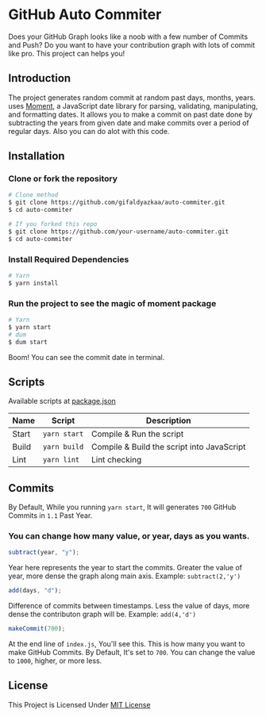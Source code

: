 # GitHub Auto Commiter

Does your GitHub Graph looks like a noob with a few number of Commits and Push? Do you want to have your contribution graph with lots of commit like pro. This project can helps you!

## Introduction

The project generates random commit at random past days, months, years. uses [Moment](https://www.npmjs.com/package/moment), a JavaScript date library for parsing, validating, manipulating, and formatting dates. It allows you to make a commit on past date done by subtracting the years from given date and make commits over a period of regular days. Also you can do alot with this code.

## Installation

### Clone or fork the repository

```sh
# Clone method
$ git clone https://github.com/gifaldyazkaa/auto-commiter.git
$ cd auto-commiter

# If you forked this repo
$ git clone https://github.com/your-username/auto-commiter.git
$ cd auto-commiter
```

### Install Required Dependencies

```sh
# Yarn
$ yarn install
```

### Run the project to see the magic of moment package

```sh
# Yarn
$ yarn start
# dum
$ dum start
```

Boom! You can see the commit date in terminal.

## Scripts

Available scripts at [package.json](./package.json)

| Name  | Script       | Description                                |
| ----- | ------------ | ------------------------------------------ |
| Start | `yarn start` | Compile & Run the script                   |
| Build | `yarn build` | Compile & Build the script into JavaScript |
| Lint  | `yarn lint`  | Lint checking                              |

## Commits

By Default, While you running `yarn start`, It will generates `700` GitHub Commits in `1.1` Past Year.

### You can change how many value, or year, days as you wants.

```js
subtract(year, "y");
```

Year here represents the year to start the commits. Greater the value of year, more dense the graph along main axis. Example: `subtract(2,'y')`

```js
add(days, "d");
```

Difference of commits between timestamps. Less the value of days, more dense the contributon graph will be. Example: `add(4,'d')`

```js
makeCommit(700);
```

At the end line of `index.js`, You'll see this. This is how many you want to make GitHub Commits. By Default, It's set to `700`. You can change the value to `1000`, higher, or more less.

## License

This Project is Licensed Under [MIT License](./LICENSE)
